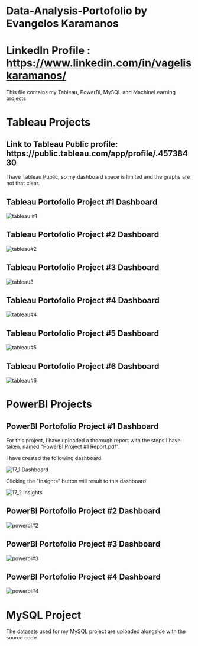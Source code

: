 # Data-Analysis-Portofolio by Evangelos Karamanos

# LinkedIn Profile : https://www.linkedin.com/in/vageliskaramanos/

This file contains my Tableau, PowerBi, MySQL and MachineLearning projects

<h1>Tableau Projects</h1>

<h2>Link to Tableau Public profile: https://public.tableau.com/app/profile/.45738430 </h2>

I have Tableau Public, so my dashboard space is limited and the graphs are not that clear.


<h2>Tableau Portofolio Project #1 Dashboard</h2>


![tableau #1](https://user-images.githubusercontent.com/39276340/199851044-3ae81af0-d54d-402e-b3ff-04a6c2cfc819.png)


<h2>Tableau Portofolio Project #2 Dashboard</h2>


![tableau#2](https://user-images.githubusercontent.com/39276340/199851099-34f48525-683a-43cd-9c84-f4d502d246ac.png)


<h2>Tableau Portofolio Project #3 Dashboard</h2>


![tableau3](https://user-images.githubusercontent.com/39276340/199851209-32623c2b-2008-4031-b9df-77e7f97da599.png)


<h2>Tableau Portofolio Project #4 Dashboard</h2>


![tableau#4](https://user-images.githubusercontent.com/39276340/199851227-127c9f22-17de-4ee7-b219-cade6d3f87a4.png)



<h2>Tableau Portofolio Project #5 Dashboard</h2>


![tableau#5](https://user-images.githubusercontent.com/39276340/199851245-d34d69d5-2563-4283-8c21-82ff10022105.png)


<h2>Tableau Portofolio Project #6 Dashboard</h2>


![tableau#6](https://user-images.githubusercontent.com/39276340/199851261-cc9dc660-30d1-4797-860e-87f060717b35.png)


<h1>PowerBI Projects</h1>


<h2>PowerBI Portofolio Project #1 Dashboard</h2>

For this project, I have uploaded a thorough report with the steps I have taken, named "PowerBI Project #1 Report.pdf".

I have created the following dashboard


![17_1 Dashboard](https://user-images.githubusercontent.com/39276340/199853138-dac7fb7c-4b55-4ef3-aa49-a576e253cbfc.png)


Clicking the "Insights" button will result to this dashboard


![17_2 Insights](https://user-images.githubusercontent.com/39276340/199853193-e390428c-bff5-478e-8aa2-95f9b29e2b94.png)


<h2>PowerBI Portofolio Project #2 Dashboard</h2>


![powerbi#2](https://user-images.githubusercontent.com/39276340/199853445-bcc33435-e8f5-4ed0-b8ec-840a34a133de.png)


<h2>PowerBI Portofolio Project #3 Dashboard</h2>


![powerbi#3](https://user-images.githubusercontent.com/39276340/199853534-5479c2d3-8328-4872-a1e5-a36f79964103.png)


<h2>PowerBI Portofolio Project #4 Dashboard</h2>


![powerbi#4](https://user-images.githubusercontent.com/39276340/199853560-6bf6ac4f-682a-46f2-a0b6-838c1365a087.png)




<h1>MySQL Project</h1>

The datasets used for my MySQL project are uploaded alongside with the source code.
